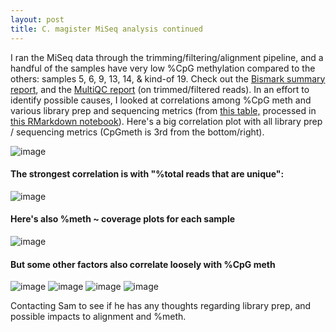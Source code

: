 ```yaml
---
layout: post
title: C. magister MiSeq analysis continued 
--- 
```


I ran the MiSeq data through the trimming/filtering/alignment pipeline, and a handful of the samples have very low %CpG methylation compared to the others: samples 5, 6, 9, 13, 14, & kind-of 19. Check out the [Bismark summary report](https://nbviewer.jupyter.org/github/laurahspencer/C.magister_methyl-oa/blob/master/qc-processing/MiSeq-QC/bismark/bismark_summary_report.html), and the [MultiQC report](https://nbviewer.jupyter.org/github/laurahspencer/C.magister_methyl-oa/blob/master/qc-processing/MiSeq-QC/FastQC/multiqc_report.html) (on trimmed/filtered reads). In an effort to identify possible causes, I looked at correlations among %CpG meth and various library prep and sequencing metrics (from [this table,](https://raw.githubusercontent.com/laurahspencer/C.magister_methyl-oa/master/qc-processing/MiSeq-QC/mbdall.txt) processed in [this RMarkdown notebook](https://nbviewer.jupyter.org/github/laurahspencer/C.magister_methyl-oa/blob/master/notebooks/Notebook-03_MiSeq-QC-Analysis.html)). Here's a big correlation plot with all library prep / sequencing metrics (CpGmeth is 3rd from the bottom/right). 

![image](https://user-images.githubusercontent.com/17264765/103317298-de3ce700-49df-11eb-9284-c6bc12b9b579.png)

#### The strongest correlation is with "%total reads that are unique": 
![image](https://user-images.githubusercontent.com/17264765/103317305-e2690480-49df-11eb-8d89-9f68f73d9f5b.png)

#### Here's also %meth ~ coverage plots for each sample   

![image](https://user-images.githubusercontent.com/17264765/103317735-e8abb080-49e0-11eb-9df9-0ab68b76821c.png)

#### But some other factors also correlate loosely with %CpG meth 

![image](https://user-images.githubusercontent.com/17264765/103317308-e6952200-49df-11eb-9d8c-e44fea5d4b30.png)
![image](https://user-images.githubusercontent.com/17264765/103317316-eb59d600-49df-11eb-9586-f2fba7c2b77a.png)
![image](https://user-images.githubusercontent.com/17264765/103317324-eeed5d00-49df-11eb-8fe8-ef501ead4fe9.png)
![image](https://user-images.githubusercontent.com/17264765/103317337-f280e400-49df-11eb-9148-83fc046d07e6.png)


Contacting Sam to see if he has any thoughts regarding library prep, and possible impacts to alignment and %meth. 
